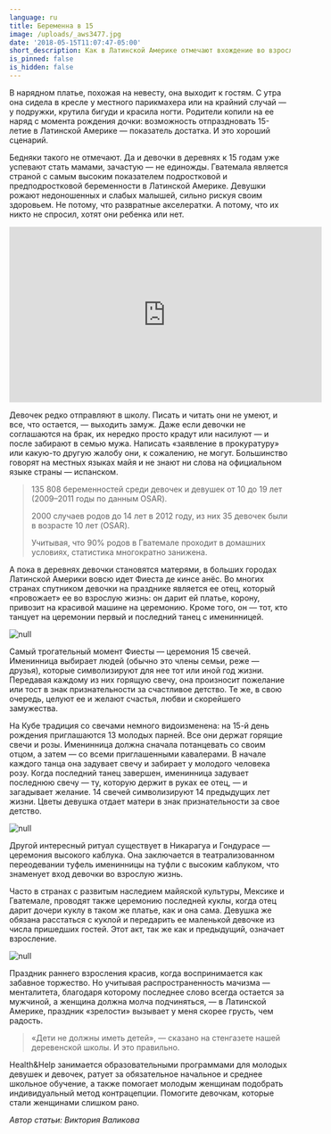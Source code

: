 ```yaml
---
language: ru
title: Беременна в 15
image: /uploads/_aws3477.jpg
date: '2018-05-15T11:07:47-05:00'
short_description: Как в Латинской Америке отмечают вхождение во взрослую жизнь.
is_pinned: false
is_hidden: false
---
```

В нарядном платье, похожая на невесту, она выходит к гостям. С утра она сидела в кресле у местного парикмахера или на крайний случай — у подружки, крутила бигуди и красила ногти. Родители копили на ее наряд с момента рождения дочки: возможность отпраздновать 15-летие в Латинской Америке — показатель достатка. И это хороший сценарий.

Бедняки такого не отмечают. Да и девочки в деревнях к 15 годам уже успевают стать мамами, зачастую — не единожды. Гватемала является страной с самым высоким показателем подростковой и предподростковой беременности в Латинской Америке. Девушки рожают недоношенных и слабых малышей, сильно рискуя своим здоровьем. Не потому, что развратные акселератки. А потому, что их никто не спросил, хотят они ребенка или нет.

<iframe width="560" height="315" src="https://www.youtube.com/embed/OAnvU48W9Mc" frameborder="0" allow="autoplay; encrypted-media" allowfullscreen></iframe>

Девочек редко отправляют в школу. Писать и читать они не умеют, и все, что остается, — выходить замуж. Даже если девочки не соглашаются на брак, их нередко просто крадут или насилуют — и после забирают в семью мужа. Написать «заявление в прокуратуру» или какую-то другую жалобу они, к сожалению, не могут. Большинство говорят на местных языках майя и не знают ни слова на официальном языке страны — испанском.

> 135 808 беременностей среди девочек и девушек от 10 до 19 лет (2009–2011 годы по данным OSAR).
>
> 2000 случаев родов до 14 лет в 2012 году, из них 35 девочек были в возрасте 10 лет (OSAR).
>
> Учитывая, что 90% родов в Гватемале проходит в домашних условиях, статистика многократно занижена.

А пока в деревнях девочки становятся матерями, в больших городах Латинской Америки вовсю идет Фиеста де кинсе анёс. Во многих странах спутником девочки на празднике является ее отец, который «провожает» ее во взрослую жизнь: он дарит ей платье, корону, привозит на красивой машине на церемонию. Кроме того, он — тот, кто танцует на церемонии первый и последний танец с именинницей.

![null](/uploads/_aws3477.jpg)

Самый трогательный момент Фиесты — церемония 15 свечей. Именинница выбирает людей (обычно это члены семьи, реже — друзья), которые символизируют для нее тот или иной год жизни. Передавая каждому из них горящую свечу, она произносит пожелание или тост в знак признательности за счастливое детство. Те же, в свою очередь, целуют ее и желают счастья, любви и скорейшего замужества.

На Кубе традиция со свечами немного видоизменена: на 15-й день рождения приглашаются 13 молодых парней. Все они держат горящие свечи и розы. Именинница должна сначала потанцевать со своим отцом, а затем — со всеми приглашенными кавалерами. В начале каждого танца она задувает свечу и забирает у молодого человека розу. Когда последний танец завершен, именинница задувает последнюю свечу — ту, которую держит в руках ее отец, — и загадывает желание. 14 свечей символизируют 14 предыдущих лет жизни. Цветы девушка отдает матери в знак признательности за свое детство.

![null](/uploads/ea3ef55c5c8ffb3128969958ecbd0aa5.jpg)

Другой интересный ритуал существует в Никарагуа и Гондурасе — церемония высокого каблука. Она заключается в театрализованном переодевании туфель именинницы на туфли с высоким каблуком, что знаменует вход девочки во взрослую жизнь.

Часто в странах с развитым наследием майяской культуры, Мексике и Гватемале, проводят также церемонию последней куклы, когда отец дарит дочери куклу в таком же платье, как и она сама. Девушка же обязана расстаться с куклой и передарить ее маленькой девочке из числа пришедших гостей. Этот акт, так же как и предыдущий, означает взросление.

![null](/uploads/dsc_0261-2.jpg)

Праздник раннего взросления красив, когда воспринимается как забавное торжество. Но учитывая распространенность мачизма — менталитета, благодаря которому последнее слово всегда остается за мужчиной, а женщина должна молча подчиняться, — в Латинской Америке, праздник «зрелости» вызывает у меня скорее грусть, чем радость.

> «Дети не должны иметь детей», — сказано на стенгазете нашей деревенской школы. И это правильно.

Health&Help занимается образовательными программами для молодых девушек и девочек, ратует за обязательное начальное и среднее школьное обучение, а также помогает молодым женщинам подобрать индивидуальный метод контрацепции. Помогите девочкам, которые стали женщинами слишком рано.

_Автор статьи: Виктория Валикова_
